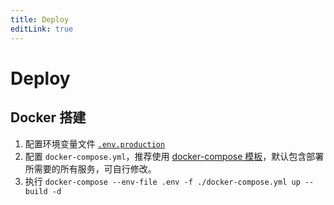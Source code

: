 ```yaml
---
title: Deploy
editLink: true
---
```


# Deploy

## Docker 搭建

1. 配置环境变量文件 [`.env.production`](https://github.com/ohbug-org/ohbug-dashboard/blob/main/.env.example)
2. 配置 `docker-compose.yml`，推荐使用 [docker-compose 模板](https://github.com/ohbug-org/ohbug-dashboard/blob/main/docker-compose.yml)，默认包含部署所需要的所有服务，可自行修改。
3. 执行 `docker-compose --env-file .env -f ./docker-compose.yml up --build -d`
